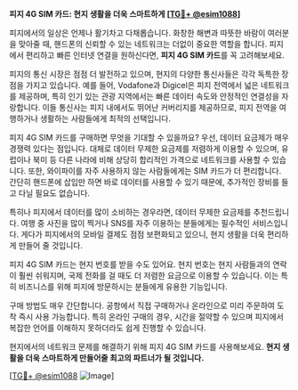 **피지 4G SIM 카드: 현지 생활을 더욱 스마트하게 [[TG💪+ @esim1088](https://t.me/s/esim1088)]**

피지에서의 일상은 언제나 활기차고 다채롭습니다. 화창한 해변과 따뜻한 바람이 여러분을 맞아줄 때, 핸드폰의 신뢰할 수 있는 네트워크는 더없이 중요한 역할을 합니다. 피지에서 편리하고 빠른 인터넷 연결을 원하신다면, **피지 4G SIM 카드**를 꼭 고려해보세요.

피지의 통신 시장은 점점 더 발전하고 있으며, 현지의 다양한 통신사들은 각각 독특한 장점을 가지고 있습니다. 예를 들어, Vodafone과 Digicel은 피지 전역에서 넓은 네트워크를 제공하며, 특히 인기 있는 관광 지역에서는 빠른 데이터 속도와 안정적인 연결성을 자랑합니다. 이들 통신사는 피지 내에서도 뛰어난 커버리지를 제공하므로, 피지 전역을 여행하거나 생활하는 사람들에게 최적의 선택입니다.

피지 4G SIM 카드를 구매하면 무엇을 기대할 수 있을까요? 우선, 데이터 요금제가 매우 경쟁력 있다는 점입니다. 대체로 데이터 무제한 요금제를 저렴하게 이용할 수 있으며, 유럽이나 북미 등 다른 나라에 비해 상당히 합리적인 가격으로 네트워크를 사용할 수 있습니다. 또한, 와이파이를 자주 사용하지 않는 사람들에게는 SIM 카드가 더 편리합니다. 간단히 핸드폰에 삽입만 하면 바로 데이터를 사용할 수 있기 때문에, 추가적인 장비를 들고 다닐 필요도 없습니다.

특히나 피지에서 데이터를 많이 소비하는 경우라면, 데이터 무제한 요금제를 추천드립니다. 여행 중 사진을 많이 찍거나 SNS를 자주 이용하는 분들에게는 필수적인 서비스입니다. 게다가 피지에서의 모바일 결제도 점점 보편화되고 있으니, 현지 생활을 더욱 편리하게 만들어 줄 것입니다.

피지 4G SIM 카드는 현지 번호를 받을 수도 있어요. 현지 번호는 현지 사람들과의 연락이 훨씬 쉬워지며, 국제 전화를 걸 때도 더 저렴한 요금으로 이용할 수 있습니다. 이는 특히 비즈니스를 위해 피지에 방문하시는 분들에게 유용한 기능입니다.

구매 방법도 매우 간단합니다. 공항에서 직접 구매하거나 온라인으로 미리 주문하여 도착 즉시 사용 가능합니다. 특히 온라인 구매의 경우, 시간을 절약할 수 있으며 피지에서 복잡한 언어를 이해하지 못하더라도 쉽게 진행할 수 있습니다.

현지에서의 네트워크 문제를 해결하기 위해 피지 4G SIM 카드를 사용해보세요. **현지 생활을 더욱 스마트하게 만들어줄 최고의 파트너가 될 것입니다.** 

[[TG💪+ @esim1088](https://t.me/s/esim1088) ![Image](https://i.postimg.cc/Y0z9fWf4/image.png)]